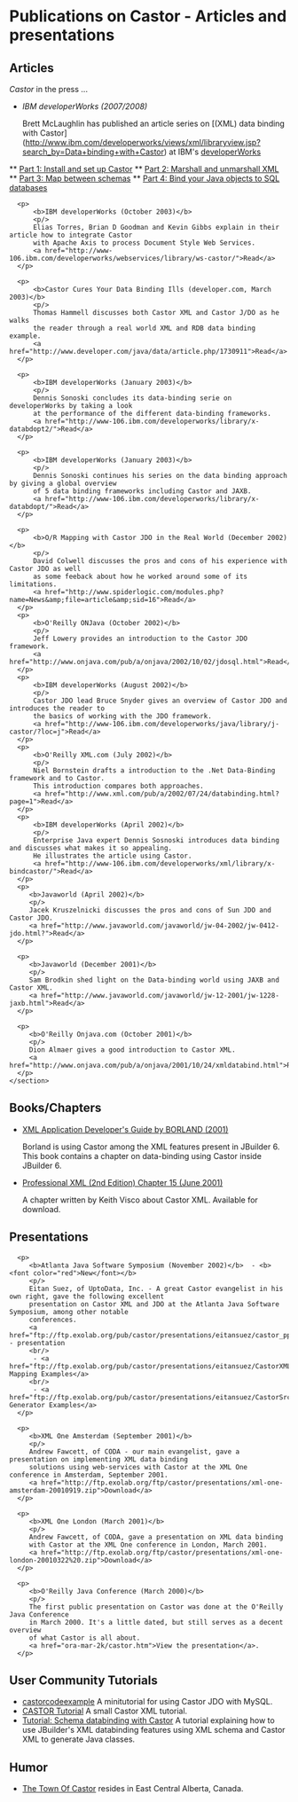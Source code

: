 # Publications on Castor - Articles and presentations

## Articles

*Castor* in the press ...

* *IBM developerWorks (2007/2008)* 

	Brett McLaughlin has published an article series on [(XML) data binding with Castor]
	(http://www.ibm.com/developerworks/views/xml/libraryview.jsp?search_by=Data+binding+with+Castor)
	at IBM's [developerWorks](http://www.ibm.com/developerworks)
	
** [Part 1: Install and set up Castor](http://www.ibm.com/developerworks/xml/library/x-xjavacastor1/)
** [Part 2: Marshall and unmarshall XML](http://www.ibm.com/developerworks/xml/library/x-xjavacastor2/)
** [Part 3: Map between schemas](http://www.ibm.com/developerworks/xml/library/x-xjavacastor3/) 
** [Part 4: Bind your Java objects to SQL databases](http://www.ibm.com/developerworks/xml/library/x-xjavacastor4/)

      <p>
          <b>IBM developerWorks (October 2003)</b>
          <p/>
          Elias Torres, Brian D Goodman and Kevin Gibbs explain in their article how to integrate Castor
          with Apache Axis to process Document Style Web Services.
          <a href="http://www-106.ibm.com/developerworks/webservices/library/ws-castor/">Read</a>
      </p>

      <p>
          <b>Castor Cures Your Data Binding Ills (developer.com, March 2003)</b>
          <p/>
          Thomas Hammell discusses both Castor XML and Castor J/DO as he walks
          the reader through a real world XML and RDB data binding example.
          <a href="http://www.developer.com/java/data/article.php/1730911">Read</a>
      </p>

      <p>
          <b>IBM developerWorks (January 2003)</b>
          <p/>
          Dennis Sonoski concludes its data-binding serie on developerWorks by taking a look
          at the performance of the different data-binding frameworks.
          <a href="http://www-106.ibm.com/developerworks/library/x-databdopt2/">Read</a>
      </p>

      <p>
          <b>IBM developerWorks (January 2003)</b>
          <p/>
          Dennis Sonoski continues his series on the data binding approach by giving a global overview
          of 5 data binding frameworks including Castor and JAXB.
          <a href="http://www-106.ibm.com/developerworks/library/x-databdopt/">Read</a>
      </p>

      <p>
          <b>O/R Mapping with Castor JDO in the Real World (December 2002)</b>
          <p/>
          David Colwell discusses the pros and cons of his experience with Castor JDO as well
          as some feeback about how he worked around some of its limitations.
          <a href="http://www.spiderlogic.com/modules.php?name=News&amp;file=article&amp;sid=16">Read</a>
      </p>
      <p>
          <b>O'Reilly ONJava (October 2002)</b>
          <p/>
          Jeff Lowery provides an introduction to the Castor JDO framework.
          <a href="http://www.onjava.com/pub/a/onjava/2002/10/02/jdosql.html">Read</a>
      </p>
      <p>
          <b>IBM developerWorks (August 2002)</b>
          <p/>
          Castor JDO lead Bruce Snyder gives an overview of Castor JDO and introduces the reader to
          the basics of working with the JDO framework.
          <a href="http://www-106.ibm.com/developerworks/java/library/j-castor/?loc=j">Read</a>
      </p>
      <p>
          <b>O'Reilly XML.com (July 2002)</b>
          <p/>
          Niel Bornstein drafts a introduction to the .Net Data-Binding framework and to Castor.
          This introduction compares both approaches.
          <a href="http://www.xml.com/pub/a/2002/07/24/databinding.html?page=1">Read</a>
      </p>
      <p>
          <b>IBM developerWorks (April 2002)</b>
          <p/>
          Enterprise Java expert Dennis Sosnoski introduces data binding and discusses what makes it so appealing.
          He illustrates the article using Castor.
          <a href="http://www-106.ibm.com/developerworks/xml/library/x-bindcastor/">Read</a>
      </p>
      <p>
         <b>Javaworld (April 2002)</b>
         <p/>
         Jacek Kruszelnicki discusses the pros and cons of Sun JDO and Castor JDO.
         <a href="http://www.javaworld.com/javaworld/jw-04-2002/jw-0412-jdo.html?">Read</a>
      </p>

      <p>
         <b>Javaworld (December 2001)</b>
         <p/>
         Sam Brodkin shed light on the Data-binding world using JAXB and Castor XML.
         <a href="http://www.javaworld.com/javaworld/jw-12-2001/jw-1228-jaxb.html">Read</a>
      </p>

      <p>
         <b>O'Reilly Onjava.com (October 2001)</b>
         <p/>
         Dion Almaer gives a good introduction to Castor XML.
         <a href="http://www.onjava.com/pub/a/onjava/2001/10/24/xmldatabind.html">Read</a>
      </p>
    </section>


## Books/Chapters

* [XML Application Developer's Guide by BORLAND (2001)](ftp://ftpc.inprise.com/pub/jbuilder/techpubs/jbuilder6/xml.pdf)

	Borland is using Castor among the XML features present in JBuilder 6. This book contains a
	chapter on data-binding using Castor inside JBuilder 6.

* [Professional XML (2nd Edition) Chapter 15 (June 2001)](http://www.wrox.com/Support/PDF/SampleChapter_5059.pdf)

	A chapter written by Keith Visco about Castor XML. Available for download.


## Presentations

      <p>
         <b>Atlanta Java Software Symposium (November 2002)</b>  - <b><font color="red">New</font></b>
         <p/>
         Eitan Suez, of UptoData, Inc. - A great Castor evangelist in his own right, gave the following excellent
         presentation on Castor XML and JDO at the Atlanta Java Software Symposium, among other notable
         conferences.
         <a href="ftp://ftp.exolab.org/pub/castor/presentations/eitansuez/castor_ppt.zip">Download</a> - presentation
         <br/>
          - <a href="ftp://ftp.exolab.org/pub/castor/presentations/eitansuez/CastorXMLJDOSample.zip">XML/JDO Mapping Examples</a>
         <br/>
          - <a href="ftp://ftp.exolab.org/pub/castor/presentations/eitansuez/CastorSrcGenSample.zip">Source Generator Examples</a>
      </p>

      <p>
         <b>XML One Amsterdam (September 2001)</b>
         <p/>
         Andrew Fawcett, of CODA - our main evangelist, gave a presentation on implementing XML data binding
         solutions using web-services with Castor at the XML One conference in Amsterdam, September 2001.
         <a href="http://ftp.exolab.org/ftp/castor/presentations/xml-one-amsterdam-20010919.zip">Download</a>
      </p>

      <p>
         <b>XML One London (March 2001)</b>
         <p/>
         Andrew Fawcett, of CODA, gave a presentation on XML data binding
         with Castor at the XML One conference in London, March 2001.
         <a href="http://ftp.exolab.org/ftp/castor/presentations/xml-one-london-20010322%20.zip">Download</a>
      </p>

      <p>
         <b>O'Reilly Java Conference (March 2000)</b>
         <p/>
         The first public presentation on Castor was done at the O'Reilly Java Conference
         in March 2000. It's a little dated, but still serves as a decent overview
         of what Castor is all about.
         <a href="ora-mar-2k/castor.htm">View the presentation</a>.
      </p>

## User Community Tutorials

* [castorcodeexample](http://www.drrockit.com/space/castorcodeexample)
	A minitutorial for using Castor JDO with MySQL.
* [CASTOR Tutorial](http://www.geocities.com/sireenmalik/details.html)
	A small Castor XML tutorial.
* [Tutorial: Schema databinding with Castor](http://info.borland.com/techpubs/jbuilder/jbuilder6/xml/xml_data_castor.html)
	A tutorial explaining how to use JBuilder's XML databinding features using XML schema and
	Castor XML to generate Java classes.

## Humor

* [The Town Of Castor](http://www.telusplanet.net/public/castor/) resides in East Central Alberta, Canada.
